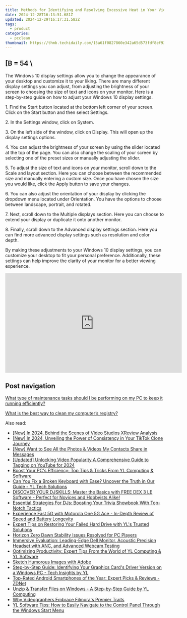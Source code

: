 ```yaml
---
title: Methods for Identifying and Resolving Excessive Heat in Your Video Card - Tips From YL Software Experts
date: 2024-12-28T16:13:51.681Z
updated: 2024-12-29T16:17:31.582Z
tags:
  - product
categories:
  - pcclean
thumbnail: https://thmb.techidaily.com/15a61f0827860e342a65d573fdf8ef935cbe188b573d2796a1411e612ad84808.jpg
---
```


## \[B = 54 \

The Windows 10 display settings allow you to change the appearance of your desktop and customize it to your liking. There are many different display settings you can adjust, from adjusting the brightness of your screen to choosing the size of text and icons on your monitor. Here is a step-by-step guide on how to adjust your Windows 10 display settings. 

1\. Find the Start button located at the bottom left corner of your screen. Click on the Start button and then select Settings.

2\. In the Settings window, click on System.

3\. On the left side of the window, click on Display. This will open up the display settings options. 

4\. You can adjust the brightness of your screen by using the slider located at the top of the page. You can also change the scaling of your screen by selecting one of the preset sizes or manually adjusting the slider.

5\. To adjust the size of text and icons on your monitor, scroll down to the Scale and layout section. Here you can choose between the recommended size and manually entering a custom size. Once you have chosen the size you would like, click the Apply button to save your changes.

6\. You can also adjust the orientation of your display by clicking the dropdown menu located under Orientation. You have the options to choose between landscape, portrait, and rotated.

7\. Next, scroll down to the Multiple displays section. Here you can choose to extend your display or duplicate it onto another monitor.

8\. Finally, scroll down to the Advanced display settings section. Here you can find more advanced display settings such as resolution and color depth. 

By making these adjustments to your Windows 10 display settings, you can customize your desktop to fit your personal preference. Additionally, these settings can help improve the clarity of your monitor for a better viewing experience.

<!-- affiliate ads begin -->
<iframe width="560" height="315" src="https://www.youtube.com/embed/4qA2pGQ5qmw?si=1mAA9WTi2Z5F7n6s" title="YouTube video player" frameborder="0" allow="accelerometer; autoplay; clipboard-write; encrypted-media; gyroscope; picture-in-picture; web-share" referrerpolicy="strict-origin-when-cross-origin" allowfullscreen></iframe>
<!-- affiliate ads end -->

## Post navigation

[What type of maintenance tasks should I be performing on my PC to keep it running efficiently?](https://tools.techidaily.com/pcclean/products/)

[What is the best way to clean my computer’s registry?](https://tools.techidaily.com/pcclean/products/)

<ins class="adsbygoogle"
     style="display:block"
     data-ad-format="autorelaxed"
     data-ad-client="ca-pub-7571918770474297"
     data-ad-slot="1223367746"></ins>

<ins class="adsbygoogle"
     style="display:block"
     data-ad-client="ca-pub-7571918770474297"
     data-ad-slot="8358498916"
     data-ad-format="auto"
     data-full-width-responsive="true"></ins>

<span class="atpl-alsoreadstyle">Also read:</span>
<div><ul>
<li><a href="https://fox-hovers.techidaily.com/new-in-2024-behind-the-scenes-of-video-studios-xreview-analysis/"><u>[New] In 2024, Behind the Scenes of Video Studios XReview Analysis</u></a></li>
<li><a href="https://tiktok-video-recordings.techidaily.com/new-in-2024-unveiling-the-power-of-consistency-in-your-tiktok-clone-journey/"><u>[New] In 2024, Unveiling the Power of Consistency in Your TikTok Clone Journey</u></a></li>
<li><a href="https://facebook-clips.techidaily.com/new-want-to-see-all-the-photos-and-videos-my-contacts-share-in-messages/"><u>[New] Want to See All the Photos & Videos My Contacts Share in Messages</u></a></li>
<li><a href="https://youtube-blog.techidaily.com/ed-unlocking-video-popularity-a-comprehensive-guide-to-tagging-on-youtube-for-2024/"><u>[Updated] Unlocking Video Popularity A Comprehensive Guide to Tagging on YouTube for 2024</u></a></li>
<li><a href="https://win-updates.techidaily.com/boost-your-pcs-efficiency-top-tips-and-tricks-from-yl-computing-and-software/"><u>Boost Your PC's Efficiency: Top Tips & Tricks From YL Computing & Software</u></a></li>
<li><a href="https://win-updates.techidaily.com/can-you-fix-a-broken-keyboard-with-ease-uncover-the-truth-in-our-guide-yl-tech-solutions/"><u>Can You Fix a Broken Keyboard with Ease? Uncover the Truth in Our Guide - YL Tech Solutions</u></a></li>
<li><a href="https://win-updates.techidaily.com/discover-your-djskills-master-the-basics-with-free-dex-3-le-software-perfect-for-novices-and-hobbyists-alike/"><u>DISCOVER YOUR DJSKILLS: Master the Basics with FREE DEX 3 LE Software - Perfect for Novices and Hobbyists Alike!</u></a></li>
<li><a href="https://win-updates.techidaily.com/essential-strategies-for-djs-boosting-your-trivia-showbook-with-top-notch-tactics/"><u>Essential Strategies For DJs: Boosting Your Trivia Showbook With Top-Notch Tactics</u></a></li>
<li><a href="https://buynow-info.techidaily.com/experience-fast-5g-with-motorola-one-5g-ace-in-depth-review-of-speed-and-battery-longevity/"><u>Experience Fast 5G with Motorola One 5G Ace - In-Depth Review of Speed and Battery Longevity</u></a></li>
<li><a href="https://win-updates.techidaily.com/expert-tips-on-restoring-your-failed-hard-drive-with-yls-trusted-solutions/"><u>Expert Tips on Restoring Your Failed Hard Drive with YL's Trusted Solutions</u></a></li>
<li><a href="https://win-answers.techidaily.com/horizon-zero-dawn-stability-issues-resolved-for-pc-players/"><u>Horizon Zero Dawn Stability Issues Resolved for PC Players</u></a></li>
<li><a href="https://buynow-info.techidaily.com/immersive-evaluation-leading-edge-dell-monitor-acoustic-precision-headset-with-anc-and-advanced-webcam-testing/"><u>Immersive Evaluation: Leading-Edge Dell Monitor, Acoustic Precision Headset with ANC, and Advanced Webcam Testing</u></a></li>
<li><a href="https://win-updates.techidaily.com/optimizing-productivity-expert-tips-from-the-world-of-yl-computing-and-yl-software/"><u>Optimizing Productivity: Expert Tips From the World of YL Computing & YL Software</u></a></li>
<li><a href="https://extra-resources.techidaily.com/sketch-humorous-images-with-adobe/"><u>Sketch Humorous Images with Adobe</u></a></li>
<li><a href="https://win-updates.techidaily.com/step-by-step-guide-identifying-your-graphics-cards-driver-version-on-a-windows-pc-tech-insights-by-yl/"><u>Step-by-Step Guide: Identifying Your Graphics Card's Driver Version on a Windows PC - Tech Insights by YL</u></a></li>
<li><a href="https://techno-recovery.techidaily.com/top-rated-android-smartphones-of-the-year-expert-picks-and-reviews-zdnet/"><u>Top-Rated Android Smartphones of the Year: Expert Picks & Reviews - ZDNet</u></a></li>
<li><a href="https://win-updates.techidaily.com/unzip-and-transfer-files-on-windows-a-step-by-step-guide-by-yl-computing/"><u>Unzip & Transfer Files on Windows - A Step-by-Step Guide by YL Computing</u></a></li>
<li><a href="https://fox-friendly.techidaily.com/why-videographers-embrace-filmoras-premier-traits/"><u>Why Videographers Embrace Filmora's Premier Traits</u></a></li>
<li><a href="https://win-updates.techidaily.com/yl-software-tips-how-to-easily-navigate-to-the-control-panel-through-the-windows-start-menu/"><u>YL Software Tips: How to Easily Navigate to the Control Panel Through the Windows Start Menu</u></a></li>
</ul></div>


